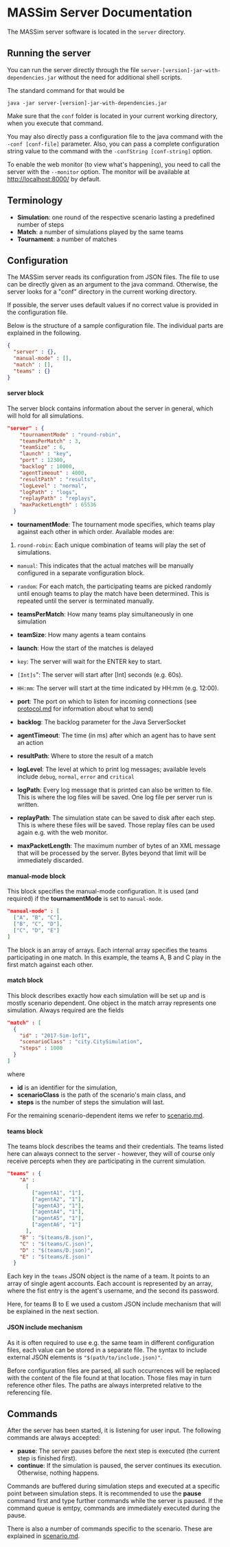 # MASSim Server Documentation

The MASSim server software is located in the `server` directory.

## Running the server
You can run the server directly through the file
`server-[version]-jar-with-dependencies.jar` without the need for additional
shell scripts.

The standard command for that would be

`java -jar server-[version]-jar-with-dependencies.jar`

Make sure that the `conf` folder is located in your current working directory,
when you execute that command.

You may also directly pass a configuration file to the java command with the
`-conf [conf-file]` parameter. Also, you can pass a complete configuration
string value to the command with the `-confString [conf-string]` option.

To enable the web monitor (to view what's happening), you need to call the
server with the `--monitor` option.
The monitor will be available at [http://localhost:8000/](http://localhost:8000/) by default.

## Terminology
* __Simulation__: one round of the respective scenario lasting a predefined
number of steps
* __Match__: a number of simulations played by the same teams
* __Tournament__: a number of matches

## Configuration
The MASSim server reads its configuration from JSON files. The file to use can
be directly given as an argument to the java command. Otherwise, the server
looks for a "conf" directory in the current working directory.

If possible, the server uses default values if no correct value is provided in the configuration file.

Below is the structure of a sample configuration file. The individual parts are
explained in the following.

```JSON
{
  "server" : {},
  "manual-mode" : [],
  "match" : [],
  "teams" : {}
}
```

#### server block
The server block contains information about the server in general, which will hold for all simulations.

```JSON
"server" : {
    "tournamentMode" : "round-robin",
    "teamsPerMatch" : 3,
    "teamSize" : 6,
    "launch" : "key",
    "port" : 12300,
    "backlog" : 10000,
    "agentTimeout" : 4000,
    "resultPath" : "results",
    "logLevel" : "normal",
    "logPath" : "logs",
    "replayPath" : "replays",
    "maxPacketLength" : 65536
  }
```
* __tournamentMode__: The tournament mode specifies, which teams play against each other in which order. Available modes are:
 1. `round-robin`: Each unique combination of teams will play the set of
simulations.
 * `manual`: This indicates that the actual matches will be manually
configured in a separate vonfiguration block.
 * `random`: For each match, the participating teams are picked randomly
until enough teams to play the match have been determined. This is repeated
until the server is terminated manually.


* __teamsPerMatch__: How many teams play simultaneously in one simulation

* __teamSize__: How many agents a team contains

* __launch__: How the start of the matches is delayed
 * `key`: The server will wait for the ENTER key to start.
 * `[Int]s`": The server will start after [Int] seconds (e.g. 60s).
 * `HH:mm`: The server will start at the time indicated by HH:mm
(e.g. 12:00).


* __port__: The port on which to listen for incoming connections (see [protocol.md](protocol.md) for information about what to send)

* __backlog__: The backlog parameter for the Java ServerSocket

* __agentTimeout__: The time (in ms) after which an agent has to have sent an action

* __resultPath__: Where to store the result of a match

* __logLevel__: The level at which to print log messages; available levels include `debug`, `normal`, `error` and `critical`

* __logPath__: Every log message that is printed can also be written to file. This is where the log files will be saved. One log file per server run is written.

* __replayPath__: The simulation state can be saved to disk after each step. This is where these files will be saved. Those replay files can be used again e.g. with the web monitor.

* __maxPacketLength__: The maximum number of bytes of an XML message that will be processed by the server. Bytes beyond that limit will be immediately discarded.

#### manual-mode block
This block specifies the manual-mode configuration. It is used (and required) if the __tournamentMode__ is set to `manual-mode`.

```JSON
"manual-mode" : [
  ["A", "B", "C"],
  ["B", "C", "D"],
  ["C", "D", "E"]
]
```

The block is an array of arrays. Each internal array specifies the teams participating in one match.
In this example, the teams A, B and C play in the first match against each other.

#### match block
This block describes exactly how each simulation will be set up and is mostly scenario dependent. One object in the match array represents one simulation.
Always required are the fields

```JSON
"match" : [
  {
    "id" : "2017-Sim-1of1",
    "scenarioClass" : "city.CitySimulation",
    "steps" : 1000
  }
]
```
where
* __id__ is an identifier for the simulation,
* __scenarioClass__ is the path of the scenario's main class, and
* __steps__ is the number of steps the simulation will last.

For the remaining scenario-dependent items we refer to [scenario.md](scenario.md).

#### teams block
The teams block describes the teams and their credentials. The teams listed here can always connect to the server - however, they will of course only receive percepts when they are participating in the current simulation.

```JSON
"teams" : {
    "A" : 
      [
        ["agentA1", "1"],
        ["agentA2", "1"],
        ["agentA3", "1"],
        ["agentA4", "1"],
        ["agentA5", "1"],
        ["agentA6", "1"]
      ],
    "B" : "$(teams/B.json)",
    "C" : "$(teams/C.json)",
    "D" : "$(teams/D.json)",
    "E" : "$(teams/E.json)"
  }
```

Each key in the ```teams``` JSON object is the name of a team. It points to an array of single agent accounts. Each account is represented by an array, where the fist entry is the agent's username, and the second its password.

Here, for teams B to E we used a custom JSON include mechanism that will be explained in the next section.

#### JSON include mechanism
As it is often required to use e.g. the same team in different configuration files, each value can be stored in a separate file. The syntax to include external JSON elements is ```"$(path/to/include.json)"```.

Before configuration files are parsed, all such occurrences will be replaced with the content of the file found at that location. Those files may in turn reference other files. The paths are always interpreted relative to the referencing file.

## Commands
After the server has been started, it is listening for user input. The following commands are always accepted:

* __pause__: The server pauses before the next step is executed (the current step is finished first).
* __continue__: If the simulation is paused, the server continues its execution. Otherwise, nothing happens.

Commands are buffered during simulation steps and executed at a specific point between simulation steps. It is recommended to use the __pause__ command first and type further commands while the server is paused. If the command queue is emtpy, commands are immediately executed during the pause.

There is also a number of commands specific to the scenario. These are explained in [scenario.md](scenario.md).
